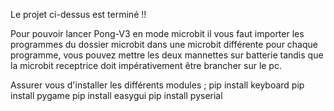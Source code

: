 Le projet ci-dessus est terminé !!

Pour pouvoir lancer Pong-V3 en mode microbit il vous faut importer les programmes du dossier microbit dans une microbit différente pour chaque programme, vous pouvez mettre les deux mannettes sur batterie tandis que la microbit receptrice doit impérativement être brancher sur le pc.

Assurer vous d'installer les différents modules ; 
    pip install keyboard
    pip install pygame
    pip install easygui
    pip install pyserial